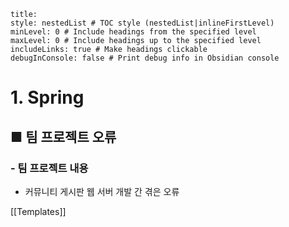 ```table-of-contents
title: 
style: nestedList # TOC style (nestedList|inlineFirstLevel)
minLevel: 0 # Include headings from the specified level
maxLevel: 0 # Include headings up to the specified level
includeLinks: true # Make headings clickable
debugInConsole: false # Print debug info in Obsidian console
```

# 1. Spring
## ■ 팀 프로젝트 오류

### - 팀 프로젝트 내용
- 커뮤니티 게시판 웹 서버 개발 간 겪은 오류






[[Templates]]
